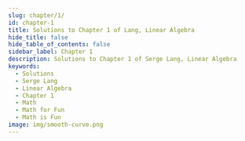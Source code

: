 ```yaml
---
slug: chapter/1/
id: chapter-1
title: Solutions to Chapter 1 of Lang, Linear Algebra
hide_title: false
hide_table_of_contents: false
sidebar_label: Chapter 1
description: Solutions to Chapter 1 of Serge Lang, Linear Algebra
keywords:
  - Solutions
  - Serge Lang
  - Linear Algebra
  - Chapter 1
  - Math
  - Math for Fun
  - Math is Fun
image: img/smooth-curve.png
---
```

